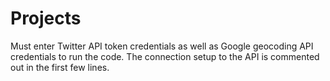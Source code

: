 # Projects
Must enter Twitter API token credentials as well as Google geocoding API credentials to run the code. The connection setup to the API is commented out in the first few lines.
